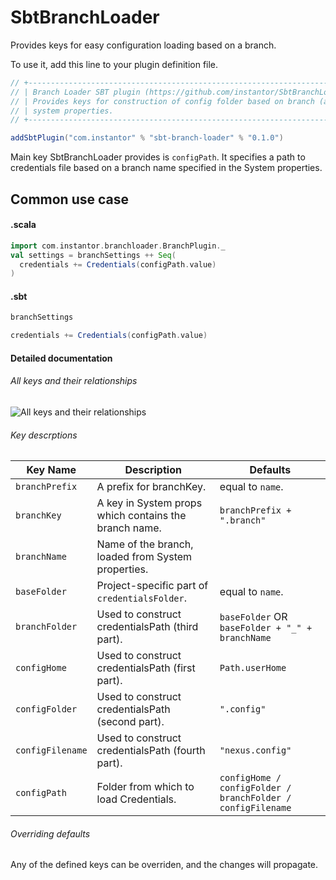 SbtBranchLoader
===============

Provides keys for easy configuration loading based on a branch.

To use it, add this line to your plugin definition file.
```scala
// +-------------------------------------------------------------------------------------+
// | Branch Loader SBT plugin (https://github.com/instantor/SbtBranchLoader)             |
// | Provides keys for construction of config folder based on branch (as defined in JVM  |
// | system properties.                                                                  |
// +-------------------------------------------------------------------------------------+

addSbtPlugin("com.instantor" % "sbt-branch-loader" % "0.1.0")
```

Main key SbtBranchLoader provides is `configPath`. It specifies a path to credentials file based on a branch name specified in the System properties.

Common use case
---------------

#### .scala ####
```scala
import com.instantor.branchloader.BranchPlugin._
val settings = branchSettings ++ Seq(
  credentials += Credentials(configPath.value)
)
```

#### .sbt ####
```scala
branchSettings

credentials += Credentials(configPath.value)
```

#### Detailed documentation ####

###### All keys and their relationships ######

![All keys and their relationships](https://github.com/tferega/SbtBranchLoader/blob/master/doc/SbtBranchLoader%20Key%20Graph.png?raw=true)

###### Key descrptions ######

|     Key Name     |                         Description                   |             Defaults             |
|------------------|-------------------------------------------------------|----------------------------------|
| `branchPrefix`   | A prefix for branchKey.                               | equal to `name`.                 |
| `branchKey`      | A key in System props which contains the branch name. | `branchPrefix + ".branch"`       |
| `branchName`     | Name of the branch, loaded from System properties.    |                                  |
| `baseFolder`     | Project-specific part of `credentialsFolder`.         | equal to `name`.                 |
| `branchFolder`   | Used to construct credentialsPath (third part).       | `baseFolder` OR `baseFolder + "_" + branchName` |
| `configHome`     | Used to construct credentialsPath (first part).       | `Path.userHome`                  |
| `configFolder`   | Used to construct credentialsPath (second part).      | `".config"`                      |
| `configFilename` | Used to construct credentialsPath (fourth part).      | `"nexus.config"`                 |
| `configPath`     | Folder from which to load Credentials.                | `configHome / configFolder / branchFolder / configFilename` |

###### Overriding defaults ######

Any of the defined keys can be overriden, and the changes will propagate.


